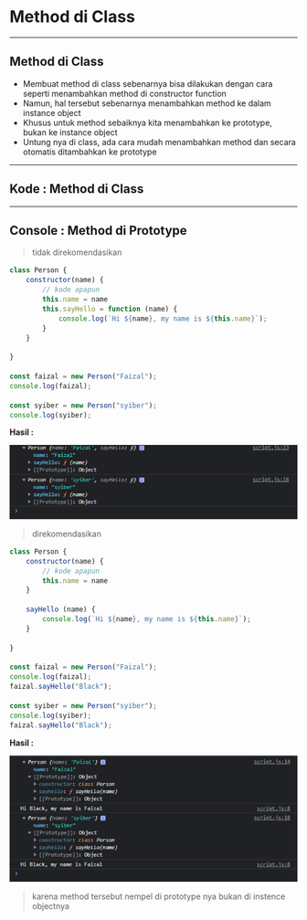 # Method di Class

---

## Method di Class

- Membuat method di class sebenarnya bisa dilakukan dengan cara seperti menambahkan method di constructor function
- Namun, hal tersebut sebenarnya menambahkan method ke dalam instance object
- Khusus untuk method sebaiknya kita menambahkan ke prototype, bukan ke instance object
- Untung nya di class, ada cara mudah menambahkan method dan secara otomatis ditambahkan ke prototype

---

## Kode : Method di Class

---

## Console : Method di Prototype

> tidak direkomendasikan

```js
class Person {
    constructor(name) {
        // kode apapun
        this.name = name
        this.sayHello = function (name) {
            console.log(`Hi ${name}, my name is ${this.name}`);
        }
    }

}

const faizal = new Person("Faizal");
console.log(faizal);

const syiber = new Person("syiber");
console.log(syiber);
```
**Hasil :**

![1](../assets/img/12/1.PNG)

> direkomendasikan

```js
class Person {
    constructor(name) {
        // kode apapun
        this.name = name
    }

    sayHello (name) {
        console.log(`Hi ${name}, my name is ${this.name}`);
    }

}

const faizal = new Person("Faizal");
console.log(faizal);
faizal.sayHello("Black");

const syiber = new Person("syiber");
console.log(syiber);
faizal.sayHello("Black");
```

**Hasil :**

![2](../assets/img/12/2.PNG)

> karena method tersebut nempel di prototype nya bukan di instence objectnya